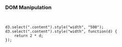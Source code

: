 ###  DOM Manipulation
&nbsp;

    d3.select(".content").style("width", "500");
    d3.select(".content").style("width", function(d) {
        return 2 * d;
    });
